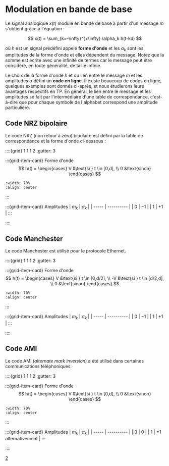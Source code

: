 # Modulation en bande de base

Le signal analogique $x(t)$ modulé en bande de base à partir d'un message $m$ s'obtient grâce à l'équation :

$$
x(t) = \sum_{k=-\infty}^{+\infty} \alpha_k h(t-kd)
$$

où $h$ est un signal prédéfini appelé **forme d'onde** et les $\alpha_k$ sont les amplitudes de la forme d'onde et elles dépendent du message.
Notez que la somme est écrite avec une infinité de termes car le message peut être considéré, en toute généralité, de taille infinie.

Le choix de la forme d'onde $h$ et du lien entre le message $m$ et les amplitudes $\alpha$ défini un **code en ligne**.
Il existe beaucoup de codes en ligne, quelques exemples sont donnés ci-après, et nous étudierons leurs avantages respectifs en TP.
En général, le lien entre le message et les amplitudes se fait par l'intermédiaire d'une table de correspondance,
c'est-à-dire que pour chaque symbole de l'alphabet correspond une amplitude particulière.


## Code NRZ bipolaire

Le code NRZ (non retour à zéro) bipolaire est défini par la table de correspondance et la forme d'onde ci-dessous :


::::{grid} 1 1 1 2
:gutter: 3

:::{grid-item-card} Forme d'onde
$$
h(t) =
\begin{cases}
  V &\text{si } t \in [0,d], \\
  0 &\text{sinon}
\end{cases}
$$

```{image} figs/code-nrz.svg
:width: 70%
:align: center
```
:::

:::{grid-item-card} Amplitudes
| $m_k$ | $\alpha_k$ |
| ----- | ---------- |
| $0$   | $-1$       |
| $1$   | $+1$       |
:::

::::


## Code Manchester

Le code Manchester est utilisé pour le protocole Ethernet.

::::{grid} 1 1 1 2
:gutter: 3

:::{grid-item-card} Forme d'onde
$$
h(t) =
\begin{cases}
  V  &\text{si } t \in [0,d/2], \\
  -V &\text{si } t \in [d/2,d], \\
  0  &\text{sinon}
\end{cases}
$$

```{image} figs/code-manchester.svg
:width: 70%
:align: center
```
:::

:::{grid-item-card} Amplitudes
| $m_k$ | $\alpha_k$ |
| ----- | ---------- |
| $0$   | $-1$       |
| $1$   | $+1$       |
:::

::::


## Code AMI

Le code AMI (_alternate mark inversion_) a été utilisé dans certaines communications téléphoniques.

::::{grid} 1 1 1 2
:gutter: 3

:::{grid-item-card} Forme d'onde
$$
h(t) =
\begin{cases}
  V &\text{si } t \in [0,d], \\
  0 &\text{sinon}
\end{cases}
$$

```{image} figs/code-ami.svg
:width: 70%
:align: center
```
:::

:::{grid-item-card} Amplitudes
| $m_k$ | $\alpha_k$ |
| ----- | ---------- |
| $0$   | $0$        |
| $1$   | $\pm1$ alternativement |
:::

::::

<a class="exercise btn btn-light" href="td.html#exercice-2" role="button">2</a>
